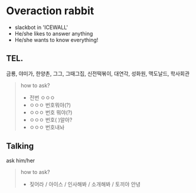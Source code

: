 Overaction rabbit
===================

- slackbot in 'ICEWALL'
- He/she likes to answer anything
- He/she wants to know everything!



TEL.
-------------
금룡, 야미가, 한양촌, 그그, 그때그집, 신전떡볶이, 대연각, 성화원, 맥도날드, 학사회관
> how to ask?
> - 전번 ㅇㅇㅇ
> - ㅇㅇㅇ 번호뭐야(?)
> - ㅇㅇㅇ 번호 뭐야(?)
> - ㅇㅇㅇ 번호( )알아?
> - ㅇㅇㅇ 번호내놔

Talking
-------------
ask him/her
> how to ask?
> - 짖어라 / 아이스 / 인사해봐 / 소개해봐 / 토끼야 안녕

